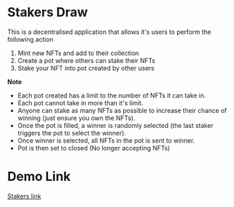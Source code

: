 # Stakers Draw
This is a decentralised application that allows it's users to perform the following action

1. Mint new NFTs and add to their collection
2. Create a pot where others can stake their NFTs
3. Stake your NFT into pot created by other users

**Note**
- Each pot created has a limit to the number of NFTs it can take in. 
- Each pot cannot take in more than it's limit.
- Anyone can stake as many NFTs as possible to increase their chance of winning (just ensure you own the NFTs).
- Once the pot is filled, a winner is randomly selected (the last staker triggers the pot to select the winner).
- Once winner is selected, all NFTs in the pot is sent to winner.
- Pot is then set to closed (No longer accepting NFTs)

# Demo Link
[Stakers link](https://hakfrancis.github.io/Dacade201/)

